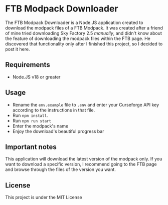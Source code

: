 # FTB Modpack Downloader

The FTB Modpack Downloader is a Node.JS application created to download the modpack files of a FTB Modpack.
It was created after a friend of mine tried downloading Sky Factory 2.5 _manually_, and didn't know about the feature of downloading the modpack files within the FTB page. He discovered that functionality only after I finished this project, so I decided to post it here.

## Requirements

- Node.JS v18 or greater

## Usage

- Rename the `env.example` file to `.env` and enter your Curseforge API key according to the instructions in that file.
- Run `npm install`.
- Run `npm run start`
- Enter the modpack's name
- Enjoy the download's beautiful progress bar

## Important notes

This application will download the latest version of the modpack only. If you want to download a specific version, I recommend going to the FTB page and browse through the files of the version you want.

## License

This project is under the MIT License